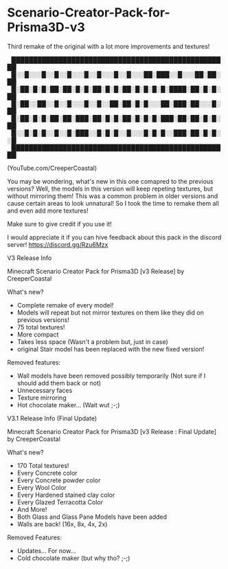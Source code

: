 # Scenario-Creator-Pack-for-Prisma3D-v3
Third remake of the original with a lot more improvements and textures!

▕███████████████████████████████████████████████████▏
▕█░░█░░░█░░█░░█░░░█░░█░░░█░░█░░░██░███░░█░░░██░██░██▏
▕█░██░█░█░██░██░█░█░██░█░█░██░█░█░█░█░████░██░█░█░██▏
▕█░██░░██░░█░░█░░░█░░█░░██░██░█░█░░░██░███░██░░░█░██▏
▕█░██░█░█░██░██░███░██░█░█░██░█░█░█░███░██░██░█░█░██▏
▕█░░█░█░█░░█░░█░███░░█░█░█░░█░░░█░█░█░░███░██░█░█░░█▏
▕███████████████████████████████████████████████████▏

(YouTube.com/CreeperCoastal)

You may be wondering, what's new in this one comapred to the previous versions?
Well, the models in this version will keep repeting textures, but without mirroring them!
This was a common problem in older versions and cause certain areas to look unnatural!
So I took the time to remake them all and even add more textures!

Make sure to give credit if you use it!

I would appreciate it if you can hive feedback about this pack in the discord server! 
https://discord.gg/Rzu6Mzx


V3 Release Info

Minecraft Scenario Creator Pack for Prisma3D [v3 Release] by CreeperCoastal

What's new?

- Complete remake of every model!
- Models will repeat but not mirror textures on them like they did on previous versions!
- 75 total textures!
- More compact
- Takes less space (Wasn't a problem but, just in case)
- original Stair model has been replaced with the new fixed version!


Removed features:

- Wall models have been removed possibly temporarily (Not sure if I should add them back or not)
- Unnecessary faces
- Texture mirroring
- Hot chocolate maker... (Wait wut ;-;)


V3.1 Release Info (Final Update)

Minecraft Scenario Creator Pack for Prisma3D [v3 Release : Final Update] by CreeperCoastal

What's new?

- 170 Total textures!
 - Every Concrete color
 - Every Concrete powder color
 - Every Wool Color
 - Every Hardened stained clay color
 - Every Glazed Terracotta Color
 - And More!
- Both Glass and Glass Pane Models have been added
- Walls are back! (16x, 8x, 4x, 2x)

Removed Features:

- Updates... For now...
- Cold chocolate maker (but why tho? ;-;)
